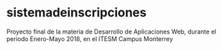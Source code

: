 # sistemadeinscripciones
Proyecto final de la materia de Desarrollo de Aplicaciones Web, durante el periodo Enero-Mayo 2018,  en el ITESM Campus Monterrey
